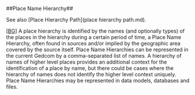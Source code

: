 ##Place Name Hierarchy##

See also [Place Hierarchy Path](place hierarchy path.md).

\[[BG](SOURCES.md#BG)\] A place hierarchy is identified by the names (and optionally types) of the places in the hierarchy during a certain period of time, a Place Name Hierarchy, often found in sources and/or implied by the geographic area covered by the source itself. Place Name Hierarchies can be represented in the current Gedcom by a comma-separated list of names. A hierarchy of names of higher level places provides an additional context for the identification of a place by name, but there could be cases where the hierarchy of names does not identify the higher level context uniquely. Place Name Hierarchies may be represented in data models, databases and files.
